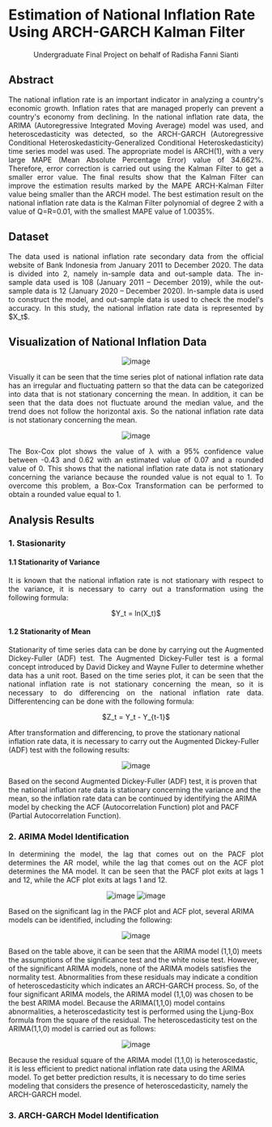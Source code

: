 # Estimation of National Inflation Rate Using ARCH-GARCH Kalman Filter

<p align="center">
Undergraduate Final Project on behalf of Radisha Fanni Sianti
</p>

## Abstract
<p align="justify">
The national inflation rate is an important indicator in analyzing a country's economic growth. Inflation rates that are managed properly can prevent a country's economy from declining. In the national inflation rate data, the ARIMA (Autoregressive Integrated Moving Average) model was used, and heteroscedasticity was detected, so the ARCH-GARCH (Autoregressive Conditional Heteroskedasticity-Generalized Conditional Heteroskedasticity) time series model was used. The appropriate model is ARCH(1), with a very large MAPE (Mean Absolute Percentage Error) value of 34.662%. Therefore, error correction is carried out using the Kalman Filter to get a smaller error value. The final results show that the Kalman Filter can improve the estimation results marked by the MAPE ARCH-Kalman Filter value being smaller than the ARCH model. The best estimation result on the national inflation rate data is the Kalman Filter polynomial of degree 2 with a value of Q=R=0.01, with the smallest MAPE value of 1.0035%.
</p>

## Dataset
<p align="justify">
The data used is national inflation rate secondary data from the official website of Bank Indonesia from January 2011 to December 2020. The data is divided into 2, namely in-sample data and out-sample data. The in-sample data used is 108 (January 2011 – December 2019), while the out-sample data is 12 (January 2020 – December 2020). In-sample data is used to construct the model, and out-sample data is used to check the model's accuracy. In this study, the national inflation rate data is represented by $X_t$.
</p>

## Visualization of National Inflation Data
<div align="center">
  
  ![image](https://github.com/dishaadis/Estimation-of-National-Inflation-Rate-Using-ARCH-GARCH-Kalman-Filter/assets/82490582/f0189a17-8354-4558-8928-a83586245284)

</div>
<p align="justify">
Visually it can be seen that the time series plot of national inflation rate data has an irregular and fluctuating pattern so that the data can be categorized into data that is not stationary concerning the mean. In addition, it can be seen that the data does not fluctuate around the median value, and the trend does not follow the horizontal axis. So the national inflation rate data is not stationary concerning the mean.
</p>
<div align="center">
  
  ![image](https://github.com/dishaadis/Estimation-of-National-Inflation-Rate-Using-ARCH-GARCH-Kalman-Filter/assets/82490582/f258cf31-3954-4bd2-9728-ea5aebd3073a)

</div>
<p align="justify">
The Box-Cox plot shows the value of λ with a 95% confidence value between -0.43 and 0.62 with an estimated value of 0.07 and a rounded value of 0. This shows that the national inflation rate data is not stationary concerning the variance because the rounded value is not equal to 1. To overcome this problem, a Box-Cox Transformation can be performed to obtain a rounded value equal to 1.
</p>

## Analysis Results
### 1. Stasionarity
#### 1.1 Stationarity of Variance
<p align="justify">
It is known that the national inflation rate is not stationary with respect to the variance, it is necessary to carry out a transformation using the following formula:
<p align="center">
  $Y_t = ln(X_t)$ 
</p>
</p>

#### 1.2 Stationarity of Mean
<p align="justify">
Stationarity of time series data can be done by carrying out the Augmented Dickey-Fuller (ADF) test. The Augmented Dickey-Fuller test is a formal concept introduced by David Dickey and Wayne Fuller to determine whether data has a unit root. Based on the time series plot, it can be seen that the national inflation rate is not stationary concerning the mean, so it is necessary to do differencing on the national inflation rate data. Differentencing can be done with the following formula:
<p align="center">
  $Z_t = Y_t - Y_{t-1}$ 
</p>
After transformation and differencing, to prove the stationary national inflation rate data, it is necessary to carry out the Augmented Dickey-Fuller (ADF) test with the following results:

<div align="center">
  
![image](https://github.com/dishaadis/Estimation-of-National-Inflation-Rate-Using-ARCH-GARCH-Kalman-Filter/assets/82490582/19e554a6-d57c-435d-ad67-8af4a853e622)

</div>

Based on the second Augmented Dickey-Fuller (ADF) test, it is proven that the national inflation rate data is stationary concerning the variance and the mean, so the inflation rate data can be continued by identifying the ARIMA model by checking the ACF (Autocorrelation Function) plot and PACF (Partial Autocorrelation Function).
</p>

### 2. ARIMA Model Identification
<p align="justify">
In determining the model, the lag that comes out on the PACF plot determines the AR model, while the lag that comes out on the ACF plot determines the MA model. It can be seen that the PACF plot exits at lags 1 and 12, while the ACF plot exits at lags 1 and 12.
<div align="center">
  
![image](https://github.com/dishaadis/Estimation-of-National-Inflation-Rate-Using-ARCH-GARCH-Kalman-Filter/assets/82490582/6213e3c8-186f-41ee-9fac-071d8bcef305) ![image](https://github.com/dishaadis/Estimation-of-National-Inflation-Rate-Using-ARCH-GARCH-Kalman-Filter/assets/82490582/4fb71d76-f36a-436a-9d2a-09ee624279e1)

</div>  
Based on the significant lag in the PACF plot and ACF plot, several ARIMA models can be identified, including the following:
<div align="center">
  
![image](https://github.com/dishaadis/Estimation-of-National-Inflation-Rate-Using-ARCH-GARCH-Kalman-Filter/assets/82490582/52febe3c-387d-484d-939b-d779a2e5ab34)

</div>
Based on the table above, it can be seen that the ARIMA model (1,1,0) meets the assumptions of the significance test and the white noise test. However, of the significant ARIMA models, none of the ARIMA models satisfies the normality test. Abnormalities from these residuals may indicate a condition of heteroscedasticity which indicates an ARCH-GARCH process. So, of the four significant ARIMA models, the ARIMA model (1,1,0) was chosen to be the best ARIMA model. Because the ARIMA(1,1,0) model contains abnormalities, a heteroscedasticity test is performed using the Ljung-Box formula from the square of the residual. The heteroscedasticity test on the ARIMA(1,1,0) model is carried out as follows:
<div align="center">
  
![image](https://github.com/dishaadis/Estimation-of-National-Inflation-Rate-Using-ARCH-GARCH-Kalman-Filter/assets/82490582/a1076db2-be1d-43d7-ac67-0421d2f35850)

</div>
Because the residual square of the ARIMA model (1,1,0) is heteroscedastic, it is less efficient to predict national inflation rate data using the ARIMA model. To get better prediction results, it is necessary to do time series modeling that considers the presence of heteroscedasticity, namely the ARCH-GARCH model.
</p>

### 3. ARCH-GARCH Model Identification
<p align="justify">
  
</p>













<p align="justify">
</p>
<p align="justify">
</p>
<p align="justify">
</p>



